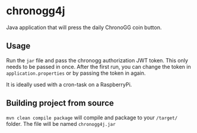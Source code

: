 # chronogg4j
Java application that will press the daily ChronoGG coin button.

## Usage
Run the ```jar``` file and pass the chronogg authorization JWT token. This only needs to be passed in once.
After the first run, you can change the token in ```application.properties``` or by passing the token in again.

It is ideally used with a cron-task on a RaspberryPi.

## Building project from source
```mvn clean compile package``` will compile and package to your ```/target/``` folder. The file will be named ```chronogg4j.jar```
